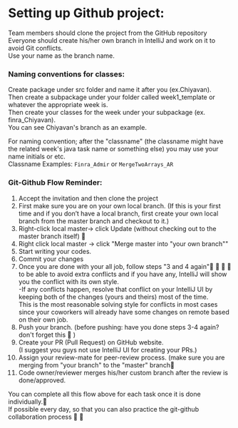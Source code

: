 # Setting up Github project:
Team  members should clone the project from the GitHub repository  
Everyone should create his/her own branch in IntelliJ and work on it to avoid Git conflicts.  
Use your name as the branch name.

### Naming conventions for classes:
Create package under src folder and name it after you (ex.Chiyavan).  
Then create a subpackage under your folder called week1_template or whatever the appropriate week is.  
Then create your classes for the week under your subpackage (ex. finra_Chiyavan).  
You can see Chiyavan's branch as an example.

For naming convention; after the "classname" (the classname might have the related week's java task name or something else)
you may use your name initials or etc.  
Classname Examples:   `Finra_Admir`    or   `MergeTwoArrays_AR`

### Git-Github Flow Reminder:  
1. Accept the invitation and then clone the project  
2. First make sure you are on your own local branch. (If this is your first time and if you don’t have a local branch, first create your own local branch from the master branch and checkout to it.)  
3. Right-click local master-> click Update (without checking out to the master branch itself)     📌  
4. Right click local master -> click "Merge master into "your own branch""  
5. Start writing your codes.  
6. Commit your changes  
7. Once you are done with your all job, follow steps "3 and 4 again"📌 🚨 📌 🚨  
to be able to avoid extra conflicts and if you have any, IntelliJ will show you the conflict with its own style.  
-If any conflicts happen, resolve that conflict on your IntelliJ UI by keeping both of the changes (yours and theirs) most of the time.  
This is the most reasonable solving style for conflicts in most cases since your coworkers will already have some changes on remote based on their own job.  
8. Push your branch. (before pushing: have you done steps 3-4 again? don't forget this 🤝 )  
9.  Create your PR (Pull Request) on GitHub website.  
(I suggest you guys not use IntelliJ UI for creating your PRs.)  
10. Assign your review-mate for peer-review process. (make sure you are merging from "your branch" to the "master" branch📌  
11. Code owner/reviewer merges his/her custom branch after the review is done/approved.  

You can complete all this flow above for each task once it is done individually.🤝  
If possible every day, so that you can also practice the git-github collaboration process 📌 🤝  